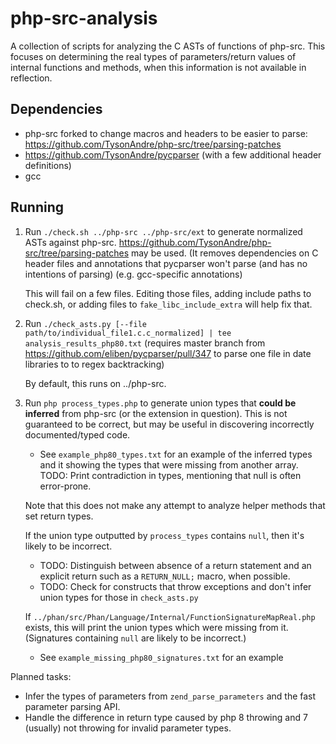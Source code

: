 php-src-analysis
================

A collection of scripts for analyzing the C ASTs of functions of php-src.
This focuses on determining the real types of parameters/return values of internal functions and methods,
when this information is not available in reflection.

Dependencies
------------

- php-src forked to change macros and headers to be easier to parse: https://github.com/TysonAndre/php-src/tree/parsing-patches
- https://github.com/TysonAndre/pycparser (with a few additional header definitions)
- gcc

Running
-------

1. Run `./check.sh ../php-src ../php-src/ext` to generate normalized ASTs against php-src.
   https://github.com/TysonAndre/php-src/tree/parsing-patches may be used.
   (It removes dependencies on C header files and annotations that pycparser won't parse (and has no intentions of parsing) (e.g. gcc-specific annotations)

   This will fail on a few files. Editing those files, adding include paths to check.sh, or adding files to `fake_libc_include_extra` will help fix that.
2. Run `./check_asts.py [--file path/to/individual_file1.c.c_normalized] | tee analysis_results_php80.txt` (requires master branch from https://github.com/eliben/pycparser/pull/347 to parse one file in date libraries to to regex backtracking)

   By default, this runs on ../php-src.
3. Run `php process_types.php` to generate union types that **could be inferred** from php-src (or the extension in question).
   This is not guaranteed to be correct, but may be useful in discovering incorrectly documented/typed code.

   - See `example_php80_types.txt` for an example of the inferred types and it showing the types that were missing from another array.
     TODO: Print contradiction in types, mentioning that null is often error-prone.

   Note that this does not make any attempt to analyze helper methods that set return types.

   If the union type outputted by `process_types` contains `null`, then it's likely to be incorrect.

   - TODO: Distinguish between absence of a return statement and an explicit return such as a `RETURN_NULL;` macro, when possible.
   - TODO: Check for constructs that throw exceptions and don't infer union types for those in `check_asts.py`

   If `../phan/src/Phan/Language/Internal/FunctionSignatureMapReal.php` exists, this will print the union types which were missing from it. (Signatures containing `null` are likely to be incorrect.)

   - See `example_missing_php80_signatures.txt` for an example

Planned tasks:

- Infer the types of parameters from `zend_parse_parameters` and the fast parameter parsing API.
- Handle the difference in return type caused by php 8 throwing and 7 (usually) not throwing for invalid parameter types.
